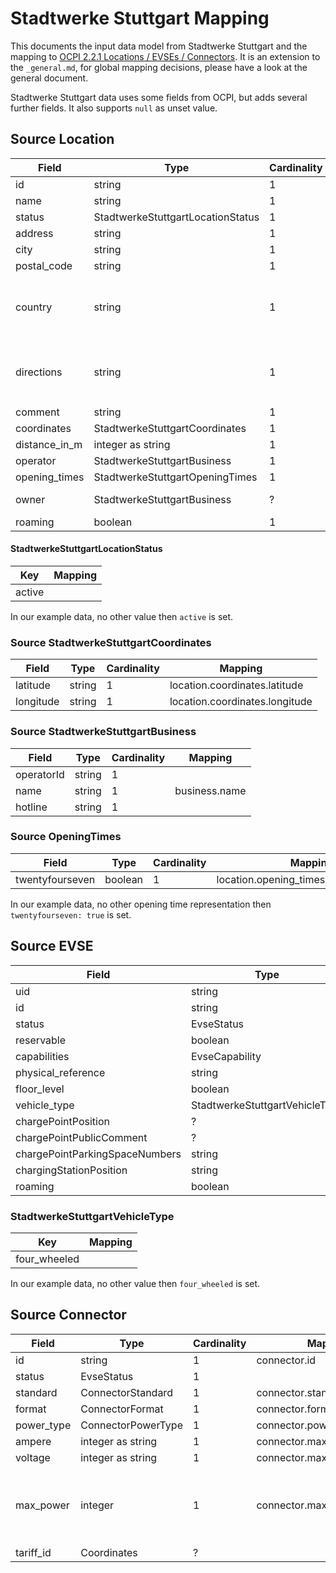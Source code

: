 # Stadtwerke Stuttgart Mapping

This documents the input data model from Stadtwerke Stuttgart and the mapping to
[OCPI 2.2.1 Locations / EVSEs / Connectors](https://github.com/ocpi/ocpi/blob/release-2.2.1-bugfixes/mod_locations.asciidoc#131-location-object). It is an extension to the `_general.md`, for global mapping 
decisions, please have a look at the general document.

Stadtwerke Stuttgart data uses some fields from OCPI, but adds several further fields. It also supports `null` as unset
value.

## Source Location

| Field         | Type                              | Cardinality | Mapping                | Comment                                                                 |
|---------------|-----------------------------------|-------------|------------------------|-------------------------------------------------------------------------|
| id            | string                            | 1           | location.id            |                                                                         |
| name          | string                            | 1           | location.name          |                                                                         |
| status        | StadtwerkeStuttgartLocationStatus | 1           |                        |                                                                         |
| address       | string                            | 1           | location.address       |                                                                         |
| city          | string                            | 1           | location.city          |                                                                         |
| postal_code   | string                            | 1           | location.postal_code   |                                                                         |
| country       | string                            | 1           | location.country       | Transformation from 2 digit language code to OCPI 3 digit language code |
| directions    | string                            | 1           | location.directions    | Transformation to OCPI `DisplayText` with language DE                   |
| comment       | string                            | 1           |                        |                                                                         |
| coordinates   | StadtwerkeStuttgartCoordinates    | 1           | location.coordinates   |                                                                         |
| distance_in_m | integer as string                 | 1           |                        |                                                                         |
| operator      | StadtwerkeStuttgartBusiness       | 1           | location.operator      |                                                                         |
| opening_times | StadtwerkeStuttgartOpeningTimes   | 1           | location.opening_times |                                                                         |
| owner         | StadtwerkeStuttgartBusiness       | ?           | location.owner         | Always null in our dataset                                              |
| roaming       | boolean                           | 1           |                        |                                                                         |


#### StadtwerkeStuttgartLocationStatus

| Key       | Mapping |
|-----------|---------|
| active    |         |

In our example data, no other value then `active` is set.


### Source StadtwerkeStuttgartCoordinates

| Field     | Type        | Cardinality | Mapping                        |
|-----------|-------------|-------------|--------------------------------|
| latitude  | string      | 1           | location.coordinates.latitude  |
| longitude | string      | 1           | location.coordinates.longitude |


### Source StadtwerkeStuttgartBusiness

| Field      | Type   | Cardinality | Mapping       |
|------------|--------|-------------|---------------|
| operatorId | string | 1           |               |
| name       | string | 1           | business.name |
| hotline    | string | 1           |               |


### Source OpeningTimes

| Field           | Type    | Cardinality | Mapping                                |
|-----------------|---------|-------------|----------------------------------------|
| twentyfourseven | boolean | 1           | location.opening_times.twentyfourseven |

In our example data, no other opening time representation then `twentyfourseven: true` is set.


## Source EVSE

| Field                          | Type                           | Cardinality | Mapping                 |
|--------------------------------|--------------------------------|-------------|-------------------------|
| uid                            | string                         | 1           | evse.uid                |
| id                             | string                         | 1           | evse.evse_id            |
| status                         | EvseStatus                     | 1           | evse.status             |
| reservable                     | boolean                        | 1           |                         |
| capabilities                   | EvseCapability                 | *           | evse.capabilities       |
| physical_reference             | string                         | 1           | evse.physical_reference |
| floor_level                    | boolean                        | 1           | evse.floor_level        |
| vehicle_type                   | StadtwerkeStuttgartVehicleType | 1           |                         |
| chargePointPosition            | ?                              | ?           |                         |
| chargePointPublicComment       | ?                              | ?           |                         |
| chargePointParkingSpaceNumbers | string                         | ?           |                         |
| chargingStationPosition        | string                         | ?           |                         |
| roaming                        | boolean                        | 1           |                         |


### StadtwerkeStuttgartVehicleType

| Key           | Mapping |
|---------------|---------|
| four_wheeled  |         |

In our example data, no other value then `four_wheeled` is set.


## Source Connector

| Field        | Type               | Cardinality | Mapping                      | Comment                                             |
|--------------|--------------------|-------------|------------------------------|-----------------------------------------------------|
| id           | string             | 1           | connector.id                 |                                                     |
| status       | EvseStatus         | 1           |                              |                                                     |
| standard     | ConnectorStandard  | 1           | connector.standard           |                                                     |
| format       | ConnectorFormat    | 1           | connector.format             |                                                     |
| power_type   | ConnectorPowerType | 1           | connector.power_type         |                                                     |
| ampere       | integer as string  | 1           | connector.max_amperage       |                                                     |
| voltage      | integer as string  | 1           | connector.max_voltage        |                                                     |
| max_power    | integer            | 1           | connector.max_electric_power | Unit is kW and has to be transformed in Wh for OCPI |
| tariff_id    | Coordinates        | ?           |                              |                                                     |
